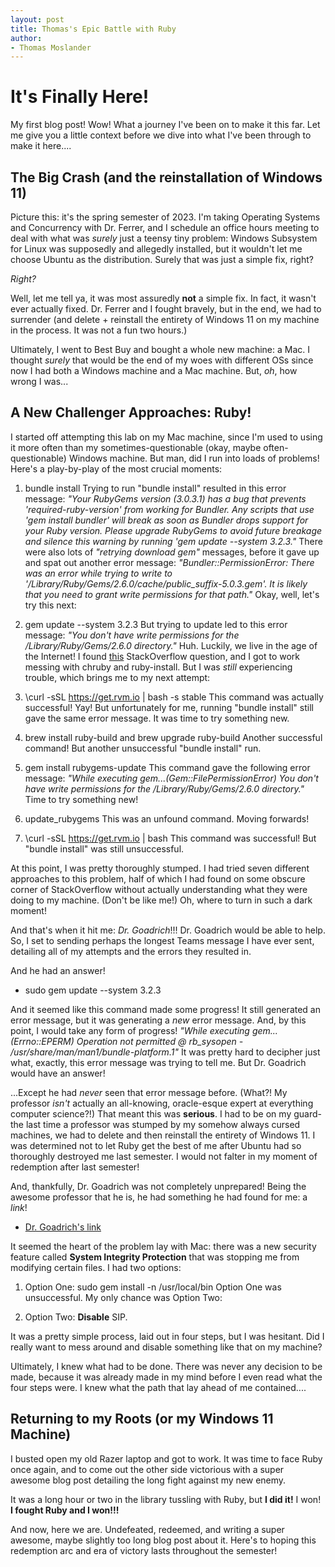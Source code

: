 ```yaml
---
layout: post
title: Thomas's Epic Battle with Ruby
author:
- Thomas Moslander
---
```

# It's Finally Here!

My first blog post! Wow! What a journey I've been on to make it this far. Let me give you a little context before we dive into what I've been through to make it here....

## The Big Crash (and the reinstallation of Windows 11)

Picture this: it's the spring semester of 2023. I'm taking Operating Systems and Concurrency with Dr. Ferrer, and I schedule an office hours meeting to deal with what was *surely* just a teensy tiny problem: Windows Subsystem for Linux was supposedly and allegedly installed, but it wouldn't let me choose Ubuntu as the distribution. Surely that was just a simple fix, right?

*Right?*

Well, let me tell ya, it was most assuredly **not** a simple fix. In fact, it wasn't ever actually fixed. Dr. Ferrer and I fought bravely, but in the end, we had to surrender (and delete + reinstall the entirety of Windows 11 on my machine in the process. It was not a fun two hours.)

Ultimately, I went to Best Buy and bought a whole new machine: a Mac. I thought *surely* that would be the end of my woes with different OSs since now I had both a Windows machine and a Mac machine. But, *oh*, how wrong I was...

## A New Challenger Approaches: Ruby!

I started off attempting this lab on my Mac machine, since I'm used to using it more often than my sometimes-questionable (okay, maybe often-questionable) Windows machine. But man, did I run into loads of problems! Here's a play-by-play of the most crucial moments:

1. bundle install
Trying to run "bundle install" resulted in this error message: 
*"Your RubyGems version (3.0.3.1) has a bug that prevents 'required-ruby-version' from working for Bundler. Any scripts that use 'gem install bundler' will break as soon as Bundler drops support for your Ruby version. Please upgrade RubyGems to avoid future breakage and silence this warning by running 'gem update --system 3.2.3."*
There were also lots of *"retrying download gem"* messages, before it gave up and spat out another error message:
*"Bundler::PermissionError: There was an error while trying to write to '/Library/Ruby/Gems/2.6.0/cache/public_suffix-5.0.3.gem'. It is likely that you need to grant write permissions for that path."*
Okay, well, let's try this next:

2. gem update --system 3.2.3
But trying to update led to this error message:
*"You don't have write permissions for the /Library/Ruby/Gems/2.6.0 directory."*
Huh. Luckily, we live in the age of the Internet! I found [this](https://stackoverflow.com/questions/51126403/you-dont-have-write-permissions-for-the-library-ruby-gems-2-3-0-directory-ma) StackOverflow question, and I got to work messing with chruby and ruby-install. But I was *still* experiencing trouble, which brings me to my next attempt:

3. \curl -sSL https://get.rvm.io | bash -s stable
This command was actually successful! Yay! But unfortunately for me, running "bundle install" still gave the same error message. It was time to try something new.

4. brew install ruby-build and brew upgrade ruby-build
Another successful command! But another unsuccessful "bundle install" run.

5. gem install rubygems-update
This command gave the following error message:
*"While executing gem...(Gem::FilePermissionError) You don't have write permissions for the /Library/Ruby/Gems/2.6.0 directory."*
Time to try something new!

6. update_rubygems
This was an unfound command. Moving forwards!

7. \curl -sSL https://get.rvm.io | bash
This command was successful! But "bundle install" was still unsuccessful.

At this point, I was pretty thoroughly stumped. I had tried seven different approaches to this problem, half of which I had found on some obscure corner of StackOverflow without actually understanding what they were doing to my machine. (Don't be like me!) Oh, where to turn in such a dark moment!

And that's when it hit me: *Dr. Goadrich*!!! Dr. Goadrich would be able to help. So, I set to sending perhaps the longest Teams message I have ever sent, detailing all of my attempts and the errors they resulted in. 

And he had an answer! 

- sudo gem update --system 3.2.3

And it seemed like this command made some progress! It still generated an error message, but it was generating a *new* error message. And, by this point, I would take any form of progress!
*"While executing gem...(Errno::EPERM) Operation not permitted @ rb_sysopen - /usr/share/man/man1/bundle-platform.1"*
It was pretty hard to decipher just what, exactly, this error message was trying to tell me. But Dr. Goadrich would have an answer!

...Except he had *never* seen that error message before. (What?! My professor *isn't* actually an all-knowing, oracle-esque expert at everything computer science?!) That meant this was **serious**. I had to be on my guard-the last time a professor was stumped by my somehow always cursed machines, we had to delete and then reinstall the entirety of Windows 11. I was determined not to let Ruby get the best of me after Ubuntu had so thoroughly destroyed me last semester. I would not falter in my moment of redemption after last semester!

And, thankfully, Dr. Goadrich was not completely unprepared! Being the awesome professor that he is, he had something he had found for me: a *link*! 

- [Dr. Goadrich's link](https://stackoverflow.com/questions/32891965/error-while-executing-gem-errnoeperm-operation-not-permitted)

It seemed the heart of the problem lay with Mac: there was a new security feature called **System Integrity Protection** that was stopping me from modifying certain files. I had two options:

1. Option One: sudo gem install -n /usr/local/bin
Option One was unsuccessful. My only chance was Option Two:

12. Option Two: **Disable** SIP.

It was a pretty simple process, laid out in four steps, but I was hesitant. Did I really want to mess around and disable something like that on my machine? 

Ultimately, I knew what had to be done. There was never any decision to be made, because it was already made in my mind before I even read what the four steps were. I knew what the path that lay ahead of me contained....

## Returning to my Roots (or my Windows 11 Machine)

I busted open my old Razer laptop and got to work. It was time to face Ruby once again, and to come out the other side victorious with a super awesome blog post detailing the long fight against my new enemy.

It was a long hour or two in the library tussling with Ruby, but **I did it!** I won! **I fought Ruby and I won!!!**

And now, here we are. Undefeated, redeemed, and writing a super awesome, maybe slightly too long blog post about it. Here's to hoping this redemption arc and era of victory lasts throughout the semester!